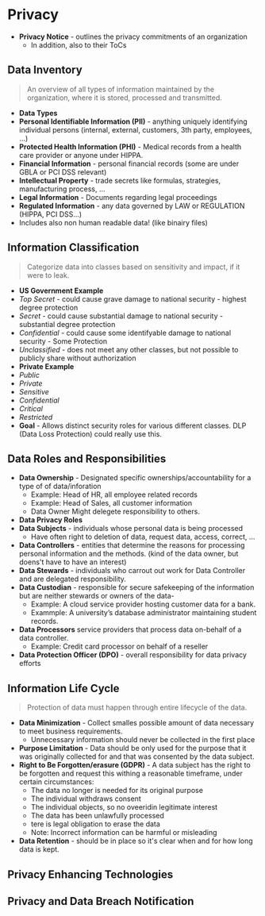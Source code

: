 # Privacy

* **Privacy Notice** - outlines the privacy commitments of an organization
  * In addition, also to their ToCs
    
## Data Inventory
> An overview of all types of information maintained by the organization, where it is stored, processed and transmitted.

* **Data Types**
 * **Personal Identifiable Information (PII)** - anything uniquely identifying individual persons (internal, external, customers, 3th party, employees, ...)
 * **Protected Health Information (PHI)** - Medical records from a health care provider or anyone under HIPPA.
 * **Financial Information** - personal financial records (some are under GBLA or PCI DSS relevant)
 * **Intellectual Property** - trade secrets like formulas, strategies, manufacturing process, ...
 * **Legal Information** - Documents regarding legal proceedings
 * **Regulated Information** - any data governed by LAW or REGULATION (HIPPA, PCI DSS...)
* Includes also non human readable data! (like binairy files)

## Information Classification
> Categorize data into classes based on sensitivity and impact, if it were to leak.

* **US Government Example**
 * *Top Secret* - could cause grave damage to national security - highest degree protection
 * *Secret* - could cause substantial damage to national security - substantial degree protection
 * *Confidential* - could cause some identifyable damage to national security - Some Protection
 * *Unclassified* - does not meet any other classes, but not possible to publicly share without authorization
* **Private Example**
 * *Public*
 * *Private*
 * *Sensitive*
 * *Confidential*
 * *Critical*
 * *Restricted*
* **Goal** - Allows distinct security roles for various different classes. DLP (Data Loss Protection) could really use this.

## Data Roles and Responsibilities

* **Data Ownership** - Designated specific ownerships/accountability for a type of of data/inforation
  * Example: Head of HR, all employee related records
  * Example: Head of Sales, all customer information
  * Data Owner Might delegete responsibility to others.
* **Data Privacy Roles**
 * **Data Subjects** - individuals whose personal data is being processed
   * Have often right to deletion of data, request data, access, correct, ...
 * **Data Controllers** - entities that determine the reasons for processing personal information and the methods. (kind of the data owner, but doens't have to have an interest)
 * **Data Stewards** - individuals who carrout out work for Data Controller and are delegated responsibility.
 * **Data Custodian** - responsible for secure safekeeping of the information but are neither stewards or owners of the data-
   * Example: A cloud service provider hosting customer data for a bank.
   * Exammple: A university’s database administrator maintaining student records.
 * **Data Processors** service providers that process data on-behalf of a data controller.
   * Example: Credit card processor on behalf of a reseller
 * **Data Protection Officer (DPO)** - overall responsibility for data privacy efforts

## Information Life Cycle
> Protection of data must happen through entire lifecycle of the data.

* **Data Minimization** - Collect smalles possible amount of data necessary to meet business requirements.
  * Unnecessary information should never be collected in the first place
* **Purpose Limitation** - Data should be only used for the purpose that it was originally collected for and that was consented by the data subject.
* **Right to Be Forgotten/erasure (GDPR)** - A data subject has the right to be forgotten and request this withing a reasonable timeframe, under certain circumstances:
  * The data no longer is needed for its original purpose
  * The individual withdraws consent
  * The individual objects, so no oveeridin legitimate interest
  * The data has been unlawfully processed
  * tere is legal obligation to erase the data
  * Note: Incorrect information can be harmful or misleading
* **Data Retention** - should be in place so it's clear when and for how long data is kept.

## Privacy Enhancing Technologies

## Privacy and Data Breach Notification
